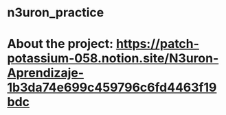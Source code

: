 # n3uron_practice

# About the project: https://patch-potassium-058.notion.site/N3uron-Aprendizaje-1b3da74e699c459796c6fd4463f19bdc
